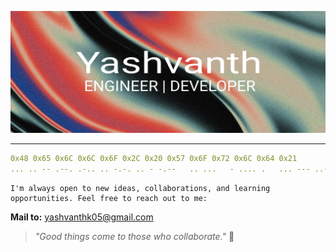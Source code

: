 <a href="https://sreecha.io"><img src="./assets/gitpfp.png"></a>

---
```yaml
0x48 0x65 0x6C 0x6C 0x6F 0x2C 0x20 0x57 0x6F 0x72 0x6C 0x64 0x21
... .. -- .--. .-.. .. -.-. .. - -.--   .. ...   - .... .   ... --- ..- .-..   --- ..-.   . ..-. ..-. .. -.-. .. . -. -.-. -.--
```


```
I'm always open to new ideas, collaborations, and learning opportunities. Feel free to reach out to me:
```
**Mail to:**  [yashvanthk05@gmail.com](mailto:yashvanthk05@gmail.com)
> *"Good things come to those who collaborate."* 🚀